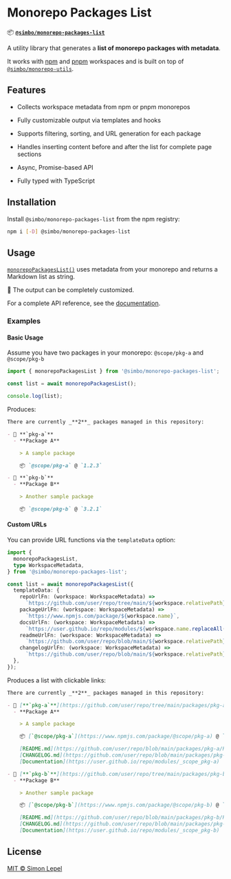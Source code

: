 # Monorepo Packages List

📦
[**`@simbo/monorepo-packages-list`**](https://npmjs.com/package/@simbo/monorepo-packages-list)

A utility library that generates a **list of monorepo packages with metadata**.

It works with [npm](https://docs.npmjs.com/cli/v11/using-npm/workspaces) and
[pnpm](https://pnpm.io/) workspaces and is built on top of
[`@simbo/monorepo-utils`](https://npmjs.com/package/@simbo/monorepo-utils).

## Features

- Collects workspace metadata from npm or pnpm monorepos

- Fully customizable output via templates and hooks

- Supports filtering, sorting, and URL generation for each package

- Handles inserting content before and after the list for complete page sections

- Async, Promise-based API

- Fully typed with TypeScript

## Installation

Install `@simbo/monorepo-packages-list` from the npm registry:

```bash
npm i [-D] @simbo/monorepo-packages-list
```

## Usage

[`monorepoPackagesList()`](https://simbo.codes/packages/functions/_simbo_monorepo-packages-list.monorepoPackagesList/)
uses metadata from your monorepo and returns a Markdown list as string.

🎨 The output can be completely customized.

For a complete API reference, see the
[documentation](https://simbo.codes/packages/modules/_simbo_monorepo-packages-list/).

### Examples

#### Basic Usage

Assume you have two packages in your monorepo: `@scope/pkg-a` and `@scope/pkg-b`

```ts
import { monorepoPackagesList } from '@simbo/monorepo-packages-list';

const list = await monorepoPackagesList();

console.log(list);
```

Produces:

```md
There are currently _**2**_ packages managed in this repository:

- 📂 **`pkg-a`**
  - **Package A**

    > A sample package

    📦 `@scope/pkg-a` @ `1.2.3`

- 📂 **`pkg-b`**
  - **Package B**

    > Another sample package

    📦 `@scope/pkg-b` @ `3.2.1`
```

#### Custom URLs

You can provide URL functions via the `templateData` option:

```ts
import {
  monorepoPackagesList,
  type WorkspaceMetadata,
} from '@simbo/monorepo-packages-list';

const list = await monorepoPackagesList({
  templateData: {
    repoUrlFn: (workspace: WorkspaceMetadata) =>
      `https://github.com/user/repo/tree/main/${workspace.relativePath}/`,
    packageUrlFn: (workspace: WorkspaceMetadata) =>
      `https://www.npmjs.com/package/${workspace.name}`,
    docsUrlFn: (workspace: WorkspaceMetadata) =>
      `https://user.github.io/repo/modules/${workspace.name.replaceAll(/[^\da-z-]/gi, '_')}`,
    readmeUrlFn: (workspace: WorkspaceMetadata) =>
      `https://github.com/user/repo/blob/main/${workspace.relativePath}/README.md`,
    changelogUrlFn: (workspace: WorkspaceMetadata) =>
      `https://github.com/user/repo/blob/main/${workspace.relativePath}/CHANGELOG.md`,
  },
});
```

Produces a list with clickable links:

```md
There are currently _**2**_ packages managed in this repository:

- 📂 [**`pkg-a`**](https://github.com/user/repo/tree/main/packages/pkg-a/)
  - **Package A**

    > A sample package

    📦 [`@scope/pkg-a`](https://www.npmjs.com/package/@scope/pkg-a) @ `1.2.3`

    [README.md](https://github.com/user/repo/blob/main/packages/pkg-a/README.md)  • 
    [CHANGELOG.md](https://github.com/user/repo/blob/main/packages/pkg-a/CHANGELOG.md)  • 
    [Documentation](https://user.github.io/repo/modules/_scope_pkg-a)

- 📂 [**`pkg-b`**](https://github.com/user/repo/tree/main/packages/pkg-b/)
  - **Package B**

    > Another sample package

    📦 [`@scope/pkg-b`](https://www.npmjs.com/package/@scope/pkg-b) @ `3.2.1`

    [README.md](https://github.com/user/repo/blob/main/packages/pkg-b/README.md)  • 
    [CHANGELOG.md](https://github.com/user/repo/blob/main/packages/pkg-b/CHANGELOG.md)  • 
    [Documentation](https://user.github.io/repo/modules/_scope_pkg-b)
```

## License

[MIT © Simon Lepel](http://simbo.mit-license.org/2025/)
